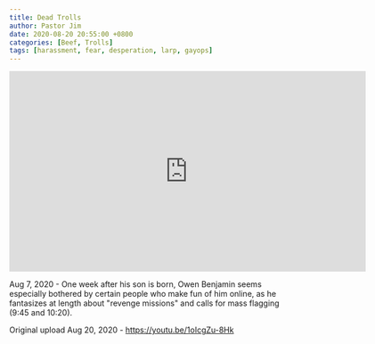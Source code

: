 ```yaml
---
title: Dead Trolls
author: Pastor Jim
date: 2020-08-20 20:55:00 +0800
categories: [Beef, Trolls]
tags: [harassment, fear, desperation, larp, gayops]
---
```


<iframe width="640" height="360" scrolling="no" frameborder="0" style="border: none;" src="https://www.bitchute.com/embed/jKgDG7R8jvM6/"></iframe>

Aug 7, 2020 - One week after his son is born, Owen Benjamin seems especially bothered by certain people who make fun of him online, as he fantasizes at length about "revenge missions" and calls for mass flagging (9:45 and 10:20).



Original upload Aug 20, 2020 - https://youtu.be/1oIcgZu-8Hk

